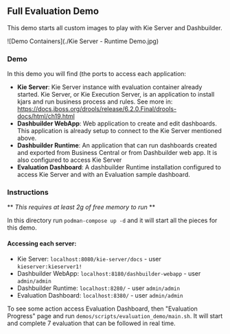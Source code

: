 Full Evaluation Demo
--

This demo starts all custom images to play with Kie Server and Dashbuilder.

![Demo Containers](./Kie Server - Runtime Demo.jpg)



### Demo

In this demo you will find (the ports to access each application:

* **Kie Server**: Kie Server instance with evaluation container already started. Kie Server, or Kie Execution Server, is an application to install kjars and run business process and rules. See more in: https://docs.jboss.org/drools/release/6.2.0.Final/drools-docs/html/ch19.html
* **Dashbuilder WebApp**: Web application to create and edit dashboards. This application is already setup to connect to the Kie Server mentioned above.
* **Dashbuilder Runtime**: An application that can run dashboards created and exported from Business Central or from Dashbuilder web app. It is also configured to access Kie Server
* **Evaluation Dashboard**: A dashbuilder Runtime installation configured to access Kie Server and with an Evaluation sample dashboard.

### Instructions

** *This requires at least 2g of free memory to run* ** 

In this directory run `podman-compose up -d` and it will start all the pieces for this demo. 

#### Accessing each server:

* Kie Server: `localhost:8080/kie-server/docs`  - user `kieserver:kieserver1!`
* Dashbuilder WebApp: `localhost:8180/dashbuilder-webapp` - user `admin/admin`
* Dashbuilder Runtime: `localhost:8280/` - user `admin/admin`
* Evaluation Dashboard: `localhost:8380/` - user `admin/admin`

To see some action access Evaluation Dashboard, then "Evaluation Progress" page and run `demos/scripts/evaluation_demo/main.sh`. It will start and complete 7 evaluation that can be followed in real time.



